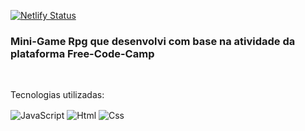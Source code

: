 [![Netlify Status](https://api.netlify.com/api/v1/badges/85a11a86-6a19-4a12-bf21-6fc75c259211/deploy-status)](https://app.netlify.com/sites/repellerrpg/deploys)

<h3>Mini-Game Rpg que desenvolvi com base na atividade da plataforma Free-Code-Camp</h3><br>
<p>Tecnologias utilizadas:</p>
<div style="display: block-inline;">
    <img align="center" alt="JavaScript" src="https://img.shields.io/badge/JavaScript-323330?style=for-the-badge&logo=javascript&logoColor=F7DF1E"/>
    <img align="center" alt="Html" src="https://img.shields.io/badge/HTML5-E34F26?style=for-the-badge&logo=html5&logoColor=white"/>
    <img align="center" alt="Css" src="https://img.shields.io/badge/CSS3-1572B6?style=for-the-badge&logo=css3&logoColor=white"/>
</div>
